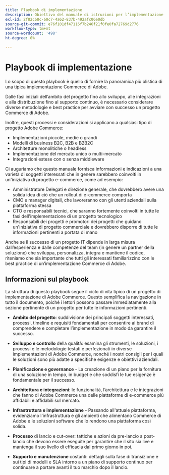 ```yaml
---
title: Playbook di implementazione
description: Obiettivo del manuale di istruzioni per l’implementazione Commerce
exl-id: 2f82c68c-60c7-4a62-837b-492afc06e0db
source-git-commit: e76f101df47116f7b246f21f0fe0fa72769d2776
workflow-type: tm+mt
source-wordcount: '498'
ht-degree: 0%

---
```


# Playbook di implementazione

Lo scopo di questo playbook è quello di fornire la panoramica più olistica di una tipica implementazione Commerce di Adobe.

Dalle fasi iniziali dell’ambito del progetto fino allo sviluppo, alle integrazioni e alla distribuzione fino al supporto continuo, è necessario considerare diverse metodologie e best practice per avviare con successo un progetto Commerce di Adobe.

Inoltre, questi processi e considerazioni si applicano a qualsiasi tipo di progetto Adobe Commerce:

- Implementazioni piccole, medie o grandi
- Modelli di business B2C, B2B e B2B2C
- Architetture monolitiche o headless
- Implementazione del mercato unico o multi-mercato
- Integrazioni estese con o senza middleware

Ci auguriamo che questo manuale fornisca informazioni e indicazioni a una varietà di soggetti interessati che in genere sarebbero coinvolti in un&#39;iniziativa di progetto e-commerce, come ad esempio:

- Amministratore Delegati e direzione generale, che dovrebbero avere una solida idea di ciò che un rollout di e-commerce comporta
- CMO e manager digitali, che lavoreranno con gli utenti aziendali sulla piattaforma stessa
- CTO e responsabili tecnici, che saranno fortemente coinvolti in tutte le fasi dell&#39;implementazione di un progetto tecnologico
- Responsabili dei progetti e promotori dei progetti che guidano un&#39;iniziativa di progetto commerciale e dovrebbero disporre di tutte le informazioni pertinenti a portata di mano

Anche se il successo di un progetto IT dipende in larga misura dall’esperienza e dalle competenze del team (in genere un partner della soluzione) che sviluppa, personalizza, integra e mantiene il codice, riteniamo che sia importante che tutti gli interessati familiarizzino con le best practice di un’implementazione Commerce di Adobe.

## Informazioni sul playbook

La struttura di questo playbook segue il ciclo di vita tipico di un progetto di implementazione di Adobe Commerce. Questo semplifica la navigazione in tutto il documento, poiché i lettori possono passare immediatamente alla sezione pertinente di un progetto per tutte le informazioni pertinenti.

- **Ambito del progetto**: suddivisione dei principali soggetti interessati, processi, timeline e requisiti fondamentali per consentire ai brand di comprendere e completare l’implementazione in modo da garantire il successo.

- **Sviluppo e controllo** della qualità: esamina gli strumenti, le soluzioni, i processi e le metodologie testati e perfezionati in diverse implementazioni di Adobe Commerce, nonché i nostri consigli per i quali le soluzioni sono più adatte a specifiche esigenze e obiettivi aziendali.

- **Pianificazione e governance** - La creazione di un piano per la fornitura di una soluzione in tempo, in budget e che soddisfi le tue esigenze è fondamentale per il successo.

- **Architettura e integrazioni**: le funzionalità, l’architettura e le integrazioni che fanno di Adobe Commerce una delle piattaforme di e-commerce più affidabili e affidabili sul mercato.

- **Infrastruttura e implementazione** - Passando all&#39;attuale piattaforma, evidenziamo l&#39;infrastruttura e gli ambienti che alimentano Commerce di Adobe e le soluzioni software che lo rendono una piattaforma così solida.

- **Processo** di lancio e cut-over: tattiche e azioni da pre-lancio a post-lancio che devono essere eseguite per garantire che il sito sia live e mantenga il suo livello di efficacia dal primo giorno in poi.

- **Supporto e manutenzione** costanti: dettagli sulla fase di transizione e sui tipi di modelli e SLA intorno a un piano di supporto continuo per continuare a portare avanti il tuo marchio dopo il lancio.
